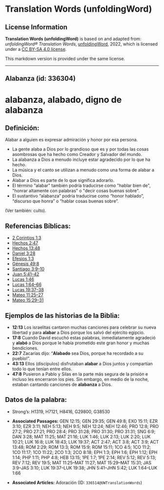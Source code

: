 # Translation Words (unfoldingWord)

## License Information

**Translation Words (unfoldingWord)** is based on and adapted from: _unfoldingWord® Translation Words_, [unfoldingWord](https://unfoldingword.org/utw), 2022, which is licensed under a [CC BY-SA 4.0 license](https://creativecommons.org/licenses/by-sa/4.0/legalcode.en).

This markdown version is provided under the same license.



--------------------------------

## Alabanza (id: 336304)

alabanza, alabado, digno de alabanza
====================================

Definición:
-----------

Alabar a alguien es expresar admiración y honor por esa persona.

* La gente alaba a Dios por lo grandioso que es y por todas las cosas asombrosas que ha hecho como Creador y Salvador del mundo.
* La alabanza a Dios a menudo incluye estar agradecido por lo que ha hecho.
* La música y el canto se utilizan a menudo como una forma de alabar a Dios.
* Alabar a Dios es parte de lo que significa adorarlo.
* El término "alabar" también podría traducirse como "hablar bien de", "honrar altamente con palabras" o "decir cosas buenas sobre".
* El sustantivo “alabanza” podría traducirse como “honor hablado”, “discurso que honra” o “hablar cosas buenas sobre”.

(Ver también: culto).

Referencias Bíblicas:
---------------------

* [2 Corintios 1:3](https://ref.ly/2Cor1:3)
* [Hechos 2:47](https://ref.ly/Acts2:47)
* [Hechos 13:48](https://ref.ly/Acts13:48)
* [Daniel 3:28](https://ref.ly/Dan3:28)
* [Efesios 1:3](https://ref.ly/Eph1:3)
* [Génesis 49:8](https://ref.ly/Gen49:8)
* [Santiago 3:9–10](https://ref.ly/Jas3:9-Jas3:10)
* [Juan 5:41–42](https://ref.ly/John5:41-John5:42)
* [Lucas 1:46](https://ref.ly/Luke1:46)
* [Lucas 1:64–66](https://ref.ly/Luke1:64-Luke1:66)
* [Lucas 19:37–38](https://ref.ly/Luke19:37-Luke19:38)
* [Mateo 11:25–27](https://ref.ly/Matt11:25-Matt11:27)
* [Mateo 15:29–31](https://ref.ly/Matt15:29-Matt15:31)

Ejemplos de las historias de la Biblia:
---------------------------------------

* **12:13** Los israelitas cantaron muchas canciones para celebrar su nueva libertad y para **alabar** a Dios porque los salvó del ejército egipcio.
* **17:8** Cuando David escuchó estas palabras, inmediatamente agradeció y **alabó** a Dios porque le había prometido este gran honor y muchas bendiciones.
* **22:7** Zacarías dijo: “**Alabado** sea Dios, porque ha recordado a su pueblo!”.
* **43:13** Ellos (discípulos) disfrutaban **alabar** a Dios juntos y compartían todo lo que tenían entre ellos.
* **47:8** Pusieron a Pablo y Silas en la parte más segura de la prisión e incluso les encerraron los pies. Sin embargo, en medio de la noche, estaban cantando canciones de **alabanza** a Dios.

Datos de la palabra:
--------------------

* Strong’s: H1319, H7121, H8416, G29800, G38530

* **Associated Passages:** GEN 12:15; GEN 29:35; GEN 49:8; EXO 15:11; EZR 3:10; EZR 3:11; NEH 5:13; NEH 9:5; NEH 12:24; NEH 12:46; PRO 12:8; PRO 27:2; PRO 27:21; PRO 28:4; PRO 31:28; PRO 31:30; PRO 31:31; SNG 6:9; DAN 3:28; MAT 11:25; MAT 21:16; LUK 1:46; LUK 2:13; LUK 2:20; LUK 10:21; LUK 16:8; LUK 18:43; LUK 19:37; ACT 2:47; ACT 3:8; ACT 3:9; ACT 13:48; ROM 2:29; ROM 13:3; ROM 15:9; ROM 15:11; 1CO 4:5; 1CO 11:2; 1CO 11:17; 1CO 11:22; 2CO 1:3; 2CO 8:18; EPH 1:3; EPH 1:6; EPH 1:12; EPH 1:14; PHP 1:11; PHP 4:8; HEB 13:15; 1PE 1:7; 1PE 2:14; REV 5:12; REV 5:13; REV 7:12; REV 19:5; MAT 11:25–MAT 11:27; MAT 15:29–MAT 15:31; JAS 3:9–JAS 3:10; LUK 19:37–LUK 19:38; JHN 5:41–JHN 5:42; LUK 1:64–LUK 1:66
* **Associated Articles:** Adoración (ID: `336514@UWTranslationWords`)


